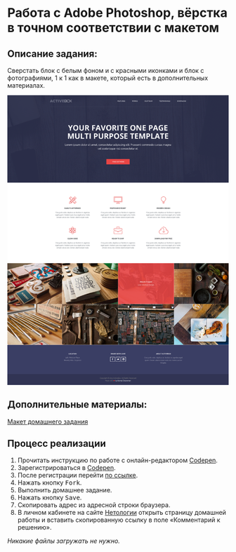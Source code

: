 Работа с Adobe Photoshop, вёрстка в точном соответствии с макетом
===

## Описание задания:

Сверстать блок с белым фоном и с красными иконками и блок с фотографиями, 1 к 1 как в макете, который есть в дополнительных материалах.

![Макет](resourses/Homework.png)

## Дополнительные материалы:

[Макет домашнего задания](resourses/Homework.psd)

## Процесс реализации

1. Прочитать инструкцию по работе с онлайн-редактором [Codepen](https://netology-university.bitbucket.io/guides/wm/codepen-guide/).
2. Зарегистрироваться в [Codepen](https://codepen.io).
3. После регистрации перейти [по ссылке](https://codepen.io/Netology/pen/wPELGe).
4. Нажать кнопку <kbd>Fork</kbd>.
5. Выполнить домашнее задание.
6. Нажать кнопку <kbd>Save</kbd>.
7. Скопировать адрес из адресной строки браузера.
8. В личном кабинете на сайте [Нетологии](https://netology.ru/) открыть страницу домашней работы и вставить скопированную ссылку в поле «Комментарий к решению».

*Никакие файлы загружать не нужно.*
